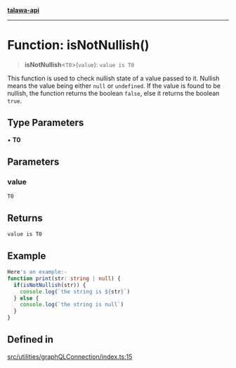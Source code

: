 [**talawa-api**](../../../README.md)

***

# Function: isNotNullish()

> **isNotNullish**\<`T0`\>(`value`): `value is T0`

This function is used to check nullish state of a value passed to it. Nullish means the
value being either `null` or `undefined`. If the value is found to be nullish, the function
returns the boolean `false`, else it returns the boolean `true`.

## Type Parameters

• **T0**

## Parameters

### value

`T0`

## Returns

`value is T0`

## Example

```ts
Here's an example:-
function print(str: string | null) {
  if(isNotNullish(str)) {
    console.log(`the string is ${str}`)
  } else {
    console.log(`the string is null`)
  }
}
```

## Defined in

[src/utilities/graphQLConnection/index.ts:15](https://github.com/Suyash878/talawa-api/blob/e4413cec641a837926071678fed3c7f67234e31e/src/utilities/graphQLConnection/index.ts#L15)
